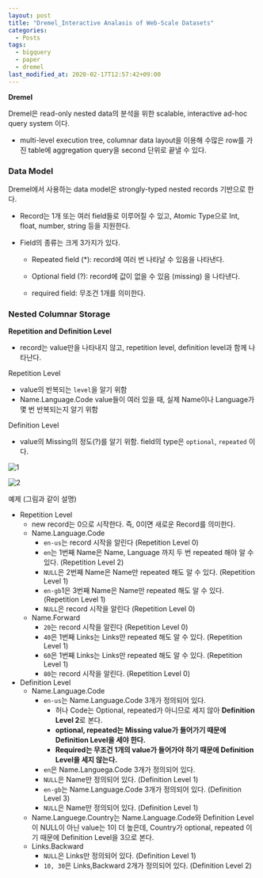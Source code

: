 ```yaml
---
layout: post
title: "Dremel_Interactive Analasis of Web-Scale Datasets"
categories:
  - Posts
tags:
  - bigquery
  - paper
  - dremel
last_modified_at: 2020-02-17T12:57:42+09:00
---
```




**Dremel**

Dremel은 read-only nested data의 분석을 위한 scalable, interactive ad-hoc query system 이다.

- multi-level execution tree, columnar data layout을 이용해 수많은 row를 가진 table에 aggregation query을 second 단위로 끝낼 수 있다.



### Data Model

Dremel에서 사용하는 data model은 strongly-typed nested records 기반으로 한다.

- Record는 1개 또는 여러 field들로 이루어질 수 있고, Atomic Type으로 Int, float, number, string 등을 지원한다.

- Field의 종류는 크게 3가지가 있다.

  - Repeated field (*): record에 여러 번 나타날 수 있음을 나타낸다.

  - Optional field (?): record에 값이 없을 수 있음 (missing) 을 나타낸다.

  - required field: 무조건 1개를 의미한다.

    

### Nested Columnar Storage

**Repetition and Definition Level**

- record는 value만을 나타내지 않고, repetition level, definition level과 함께 나타난다.

Repetition Level

- value의 반복되는 `level`을 알기 위함
- Name.Language.Code value들이 여러 있을 때, 실제 Name이나 Language가 몇 번 반복되는지 알기 위함

Definition Level

- value의 Missing의 정도(?)를 알기 위함. field의 type은 `optional`, `repeated` 이다.

![1](https://user-images.githubusercontent.com/22383120/74655680-196f6680-51d0-11ea-8cba-96e1c14a9604.PNG)

![2](https://user-images.githubusercontent.com/22383120/74655684-1aa09380-51d0-11ea-801b-6716b8934402.PNG)

예제 (그림과 같이 설명)

- Repetition Level
  - new record는 0으로 시작한다. 즉, 0이면 새로운 Record를 의미한다.
  - Name.Language.Code
    - `en-us`는 record 시작을 알린다 (Repetition Level 0)
    - `en`는 1번째 Name은 Name, Language 까지 두 번 repeated 해야 알 수 있다. (Repetition Level 2)
    - `NULL`은 2번째 Name은 Name만 repeated 해도 알 수 있다. (Repetition Level 1)
    - `en-gb`1은 3번째 Name은 Name만 repeated 해도 알 수 있다. (Repetition Level 1)
    - `NULL`은 record 시작을 알린다 (Repetition Level 0)
  - Name.Forward
    - `20`는 record 시작을 알린다 (Repetition Level 0)
    - `40`은 1번째 Links는 Links만 repeated 해도 알 수 있다. (Repetition Level 1)
    - `60`은 1번째 Links는 Links만 repeated 해도 알 수 있다. (Repetition Level 1)
    - `80`는 record 시작을 알린다. (Repetition Level 0)
- Definition Level
  - Name.Language.Code
    - `en-us`는 Name.Language.Code 3개가 정의되어 있다.
      - 허나 Code는 Optional, repeated가 아니므로 세지 않아 **Definition Level 2**로 본다.
      - **optional, repeated는 Missing value가 들어가기 때문에 Definition Level을 세야 한다.**
      - **Required는 무조건 1개의 value가 들어가야 하기 때문에 Definition Level을 세지 않는다.**
    - `en`은 Name.Languega.Code 3개가 정의되어 있다.
    - `NULL`은 Name만 정의되어 있다. (Definition Level 1)
    - `en-gb`는 Name.Language.Code 3개가 정의되어 있다. (Definition Level 3)
    - `NULL`은 Name만 정의되어 있다. (Definition Level 1) 
  - Name.Languege.Country는 Name.Language.Code와 Definition Level이 NULL이 아닌 value는 1이 더 높은데, Country가 optional, repeated 이기 때문에 Definition Level을 3으로 본다.
  - Links.Backward
    - `NULL`은 Links만 정의되어 있다. (Definition Level 1)
    - `10, 30`은 Links,Backward 2개가 정의되어 있다. (Definition Level 2)